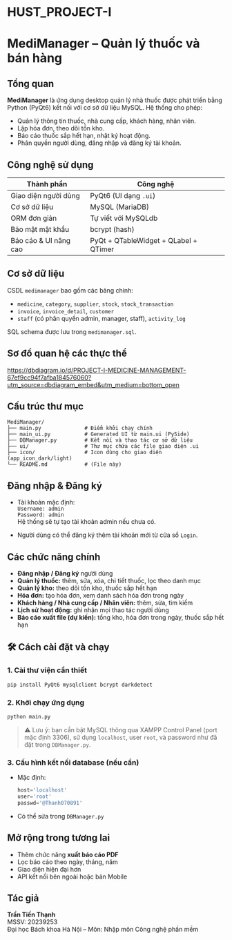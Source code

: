 # HUST_PROJECT-I

# MediManager – Quản lý thuốc và bán hàng

## Tổng quan

**MediManager** là ứng dụng desktop quản lý nhà thuốc được phát triển bằng Python (PyQt6) kết nối với cơ sở dữ liệu MySQL. Hệ thống cho phép:
- Quản lý thông tin thuốc, nhà cung cấp, khách hàng, nhân viên.
- Lập hóa đơn, theo dõi tồn kho.
- Báo cáo thuốc sắp hết hạn, nhật ký hoạt động.
- Phân quyền người dùng, đăng nhập và đăng ký tài khoản.

## Công nghệ sử dụng

| Thành phần        | Công nghệ             |
|-------------------|------------------------|
| Giao diện người dùng | PyQt6 (UI dạng `.ui`) |
| Cơ sở dữ liệu     | MySQL (MariaDB)       |
| ORM đơn giản      | Tự viết với MySQLdb   |
| Bảo mật mật khẩu  | bcrypt (hash)         |
| Báo cáo & UI nâng cao | PyQt + QTableWidget + QLabel + QTimer |

## Cơ sở dữ liệu

CSDL `medimanager` bao gồm các bảng chính:
- `medicine`, `category`, `supplier`, `stock`, `stock_transaction`
- `invoice`, `invoice_detail`, `customer`
- `staff` (có phân quyền admin, manager, staff), `activity_log`

SQL schema được lưu trong `medimanager.sql`.

## Sơ đồ quan hệ các thực thể
https://dbdiagram.io/d/PROJECT-I-MEDICINE-MANAGEMENT-67ef9cc94f7afba184576060?utm_source=dbdiagram_embed&utm_medium=bottom_open

## Cấu trúc thư mục

```
MediManager/
├── main.py              # Điểm khởi chạy chính
├── main_ui.py           # Generated UI từ main.ui (PySide)
├── DBManager.py         # Kết nối và thao tác cơ sở dữ liệu
├── ui/                  # Thư mục chứa các file giao diện .ui
├── icon/                # Icon dùng cho giao diện (app_icon_dark/light)
└── README.md            # (File này)
```

## Đăng nhập & Đăng ký

- Tài khoản mặc định:  
  `Username: admin`  
  `Password: admin`  
  Hệ thống sẽ tự tạo tài khoản admin nếu chưa có.

- Người dùng có thể đăng ký thêm tài khoản mới từ cửa sổ `Login`.

## Các chức năng chính

- **Đăng nhập / Đăng ký** người dùng
- **Quản lý thuốc:** thêm, sửa, xóa, chi tiết thuốc, lọc theo danh mục
- **Quản lý kho:** theo dõi tồn kho, thuốc sắp hết hạn
- **Hóa đơn:** tạo hóa đơn, xem danh sách hóa đơn trong ngày
- **Khách hàng / Nhà cung cấp / Nhân viên:** thêm, sửa, tìm kiếm
- **Lịch sử hoạt động:** ghi nhận mọi thao tác người dùng
- **Báo cáo xuất file (dự kiến):** tổng kho, hóa đơn trong ngày, thuốc sắp hết hạn

## 🛠️ Cách cài đặt và chạy

### 1. Cài thư viện cần thiết

```bash
pip install PyQt6 mysqlclient bcrypt darkdetect
```

### 2. Khởi chạy ứng dụng

```bash
python main.py
```

> ⚠️ Lưu ý: bạn cần bật MySQL thông qua XAMPP Control Panel (port mặc định 3306), sử dụng `localhost`, user `root`, và password như đã đặt trong `DBManager.py`.

### 3. Cấu hình kết nối database (nếu cần)

- Mặc định:
  ```python
  host='localhost'
  user='root'
  passwd='@Thanh070891'
  ```
- Có thể sửa trong `DBManager.py`

## Mở rộng trong tương lai

- Thêm chức năng **xuất báo cáo PDF**
- Lọc báo cáo theo ngày, tháng, năm
- Giao diện hiện đại hơn
- API kết nối bên ngoài hoặc bản Mobile

## Tác giả

**Trần Tiến Thạnh**  
MSSV: 20239253  
Đại học Bách khoa Hà Nội – Môn: Nhập môn Công nghệ phần mềm
  


